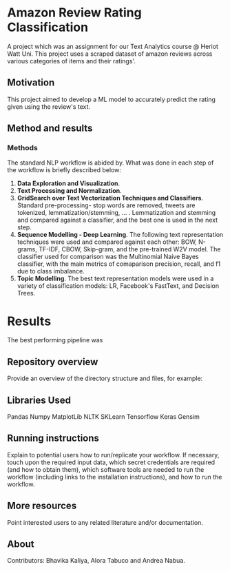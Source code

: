 
# Amazon Review Rating Classification

A project which was an assignment for our Text Analytics course @ Heriot Watt Uni. This project uses a scraped dataset of amazon reviews across various categories of items and their ratings'.

## Motivation

This project aimed to develop a ML model to accurately predict the rating given using the review's text. 

## Method and results

### Methods 
The standard NLP workflow is abided by. What was done in each step of the workflow is briefly described below:

1. **Data Exploration and Visualization**.
2. **Text Processing and Normalization**. 
3. **GridSearch over Text Vectorization Techniques and Classifiers**. Standard pre-processing- stop words are removed, tweets are tokenized, lemmatization/stemming, ... . Lemmatization and stemming and compared against a classifier, and the best one is used in the next step. 
4. **Sequence Modelling - Deep Learning**. The following text representation techniques were used and compared against each other: BOW, N-grams, TF-IDF, CBOW, Skip-gram, and the pre-trained W2V model. The classifier used for comparison was the Multinomial Naive Bayes classifier, with the main metrics of comaparison precision, recall, and f1 due to class imbalance.
5. **Topic Modelling**. The best text representation models were used in a variety of classification models: LR, Facebook's FastText, and Decision Trees. 


# Results

The best performing pipeline was 


## Repository overview

Provide an overview of the directory structure and files, for example:
    

## Libraries Used
Pandas
Numpy
MatplotLib
NLTK
SKLearn
Tensorflow 
Keras
Gensim

## Running instructions

Explain to potential users how to run/replicate your workflow. If necessary, touch upon the required input data, which secret credentials are required (and how to obtain them), which software tools are needed to run the workflow (including links to the installation instructions), and how to run the workflow.


## More resources

Point interested users to any related literature and/or documentation.


## About
Contributors: Bhavika Kaliya, Alora Tabuco and Andrea Nabua.

